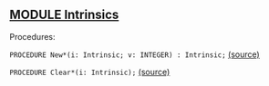 
## [MODULE Intrinsics](https://github.com/io-core/Script/blob/main/Intrinsics.Mod)

Procedures:


<code>PROCEDURE New*(i: Intrinsic; v: INTEGER) : Intrinsic;</code> [(source)](https://github.com/io-core/Script/blob/main/Intrinsics.Mod#L15)


<code>PROCEDURE Clear*(i: Intrinsic);</code> [(source)](https://github.com/io-core/Script/blob/main/Intrinsics.Mod#L26)

